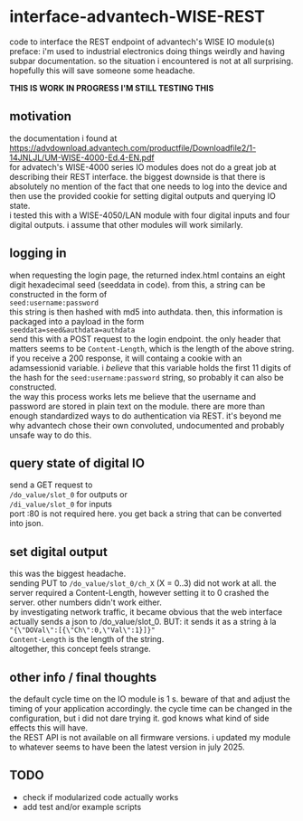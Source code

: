 # interface-advantech-WISE-REST
code to interface the REST endpoint of advantech's WISE IO module(s)  
preface: i'm used to industrial electronics doing things weirdly and having subpar documentation. so the situation i encountered is not at all surprising. hopefully this will save someone some headache.  

**THIS IS WORK IN PROGRESS I'M STILL TESTING THIS**

## motivation  
the documentation i found at  
https://advdownload.advantech.com/productfile/Downloadfile2/1-14JNLJL/UM-WISE-4000-Ed.4-EN.pdf  
for advatech's WISE-4000 series IO modules does not do a great job at describing their REST interface. the biggest downside is that there is absolutely no mention of the fact that one needs to log into the device and then use the provided cookie for setting digital outputs and querying IO state.  
i tested this with a WISE-4050/LAN module with four digital inputs and four digital outputs. i assume that other modules will work similarly.  

## logging in  
when requesting the login page, the returned index.html contains an eight digit hexadecimal seed (seeddata in code). from this, a string can be constructed in the form of  
`seed:username:password`  
this string is then hashed with md5 into authdata. then, this information is packaged into a payload in the form  
`seeddata=seed&authdata=authdata`  
send this with a POST request to the login endpoint. the only header that matters seems to be `Content-Length`, which is the length of the above string. if you receive a 200 response, it will containg a cookie with an adamsessionid variable. i _believe_ that this variable holds the first 11 digits of the hash for the `seed:username:password` string, so probably it can also be constructed.  
the way this process works lets me believe that the username and password are stored in plain text on the module. there are more than enough standardized ways to do authentication via REST. it's beyond me why advantech chose their own convoluted, undocumented and probably unsafe way to do this.  

## query state of digital IO  
send a GET request to  
`/do_value/slot_0` for outputs or  
`/di_value/slot_0` for inputs  
port :80 is not required here.  you get back a string that can be converted into json.  

## set digital output  
this was the biggest headache.  
sending PUT to `/do_value/slot_0/ch_X` (X = 0..3) did not work at all. the server required a Content-Length, however setting it to 0 crashed the server. other numbers didn't work either.  
by investigating network traffic, it became obvious that the web interface actually sends a json to /do_value/slot_0. BUT: it sends it as a string à la  
`"{\"DOVal\":[{\"Ch\":0,\"Val\":1}]}"`  
`Content-Length` is the length of the string.  
altogether, this concept feels strange.  

## other info / final thoughts  
the default cycle time on the IO module is 1 s. beware of that and adjust the timing of your application accordingly. the cycle time can be changed in the configuration, but i did not dare trying it. god knows what kind of side effects this will have.  
the REST API is not available on all firmware versions. i updated my module to whatever seems to have been the latest version in july 2025.  

## TODO  
- check if modularized code actually works  
- add test and/or example scripts  
